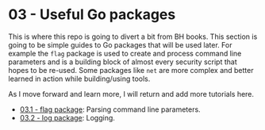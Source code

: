 # 03 - Useful Go packages
This is where this repo is going to divert a bit from BH books. This section is going to be simple guides to Go packages that will be used later. For example the `flag` package is used to create and process command line parameters and is a building block of almost every security script that hopes to be re-used. Some packages like `net` are more complex and better learned in action while building/using tools.

As I move forward and learn more, I will return and add more tutorials here.

- [03.1 - flag package](03.1.md): Parsing command line parameters.
- [03.2 - log package](03.2.md): Logging.
